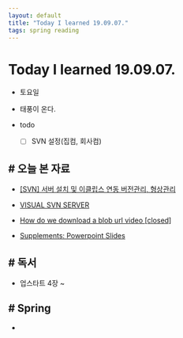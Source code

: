 ```yaml
---
layout: default
title: "Today I learned 19.09.07."
tags: spring reading
---
```


# Today I learned 19.09.07.
- 토요일

- 태풍이 온다.

- todo

  - [ ] SVN 설정(집컴, 회사컴)
  
  
  
  


## # 오늘 본 자료

- [[SVN] 서버 설치 및 이클립스 연동  버전관리, 형상관리](https://loveiskey.tistory.com/224)

- [VISUAL SVN  SERVER](https://www.visualsvn.com/server/getting-started/)

- [How do we download a blob url video [closed]](https://stackoverflow.com/questions/42901942/how-do-we-download-a-blob-url-video)

- [Supplements: Powerpoint Slides ](http://www-net.cs.umass.edu/kurose-ross-ppt-6e/)

  


## # 독서

- 업스타트 4장 ~

  

## # Spring

- 
